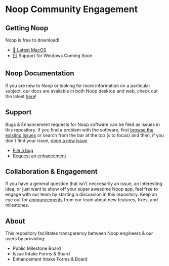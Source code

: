 # Noop Community Engagement

## Getting Noop

Noop is free to download!

- [🍎 Latest MacOS](https://download.noop.dev/desktop/latest-mac.dmg)
- :window: Support for Windows Coming Soon

## Noop Documentation

If you are new to Noop or looking for more information on a particular subject, our docs are available in both Noop desktop and web, check out the latest [here](https://noop.app/learn)!

## Support

Bugs & Enhancement requests for Noop software can be filed as issues in this repository. If you find a problem with the software, first [browse the existing issues](https://github.com/noop-inc/community/issues) or search from the bar at the top (`s` to focus) and then, if you don't find your issue, [open a new issue](https://github.com/noop-inc/community/issues/new).

- [File a bug](https://github.com/noop-inc/engagement/issues/new?assignees=noop-cloud%2Fnoop&labels=bug%2Ctriage&template=bug.yaml&title=%5BBug%5D%3A+)
- [Request an enhancement](https://github.com/noop-inc/engagement/issues/new?assignees=noop-cloud%2Fnoop&labels=enhancement%2Cfeature%2Creview&template=feature.yaml&title=%5BFeature%5D%3A+)

## Collaboration & Engagement

If you have a general question that isn't neccesarily an issue, an interesting idea, or just want to show off your super awesome Noop app, feel free to engage with our team by starting a discussion in this repository. Keep an eye out for [announcements](https://github.com/noop-inc/community/discussions/categories/announcements) from our team about new features, fixes, and milestones.

## About

This repository facilitates transparency between Noop engineers & our users by providing:

- Public Milestone Board
- Issue Intake Forms & Board
- Enhancement Intake Forms & Board
